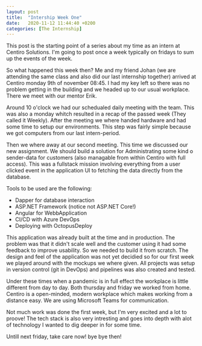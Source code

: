 ```yaml
---
layout: post
title:  "Intership Week One"
date:   2020-11-12 11:44:40 +0200
categories: [The Internship]
---
```


This post is the starting point of a series about my time as an intern at Centiro Solutions.
I'm going to post once a week typically on fridays to sum up the events of the week.

So what happened this week then?
Me and my friend Johan (we are attending the same class and also did our last internship together) arrived at Centiro monday 9th of november 08:45.
I had my key left so there was no problem getting in the building and we headed up to our usual workplace. There we meet with our mentor Erik.

Around 10 o'clock we had our schedualed daily meeting with the team. This was also a monday whitch resulted in a recap of the passed week (They called it Weekly).
After the meeting we where handed hardware and had some time to setup our environments. This step was fairly simple because we got computers from our last intern-period.

Then we where away at our second meeting. This time we discussed our new assignment. We should build a solution for Administrating some kind o sender-data for customers (also managable from within Centiro with full access). This was a fullstack mission involving everything from a user clicked event in the application UI to fetching the data directly from the database.

Tools to be used are the following:

* Dapper for database interaction
* ASP.NET Framework (notice not ASP.NET Core!)
* Angular for WebbApplication
* CI/CD with Azure DevOps
* Deploying with OctopusDeploy

This application was already built at the time and in production. The problem was that it didn't scale well and the customer using it had some feedback to improve usability.
So we needed to build it from scratch. The design and feel of the application was not yet decidied so for our first week we played around with the mockups we where given. 
All projects was setup in version control (git in DevOps) and pipelines was also created and tested.

Under these times when a pandemic is in full effect the workplace is little different from day to day. Both thursday and friday we worked from home. Centiro is a open-minded, modern workplace which makes working from a distance easy. We are using Microsoft Teams for communication.

Not much work was done the first week, but I'm very excited and a lot to proove! The tech stack is also very intresting and goes into depth with alot of technology I wanted to dig deeper in for some time. 

Untill next friday, take care now! bye bye then! 